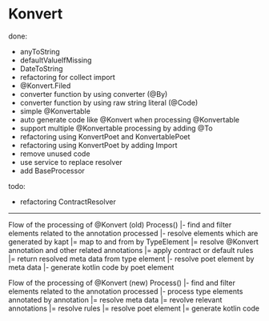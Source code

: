 # Konvert

done: 
* anyToString
* defaultValueIfMissing
* DateToString
* refactoring for collect import
* @Konvert.Filed
* converter function by using converter (@By) 
* converter function by using raw string literal (@Code)
* simple @Konvertable
* auto generate code like @Konvert when processing @Konvertable
* support multiple @Konvertable processing by adding @To
* refactoring using KonvertPoet and KonvertablePoet
* refactoring using KonvertPoet by adding Import
* remove unused code
* use service to replace resolver
* add BaseProcessor

todo:

* refactoring ContractResolver

---
Flow of the processing of @Konvert (old)
Process()
|- find and filter elements related to the annotation processed
|- resolve elements which are generated by kapt
    |= map to and from by TypeElement 
    |= resolve @Konvert annotation and other related annotations
    |= apply contract or default rules
    |= return resolved meta data from type element
|- resolve poet element by meta data
|- generate kotlin code by poet element

Flow of the processing of @Konvert (new)
Process()
|- find and filter elements related to the annotation processed
|- process type elements annotated by annotation
    |= resolve meta data
    |= revolve relevant annotations
    |= resolve rules
    |= resolve poet element
    |= generate kotlin code
